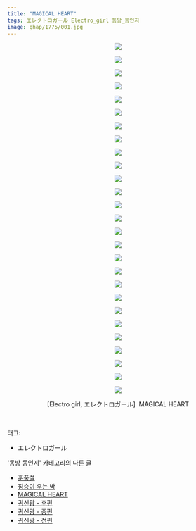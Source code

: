 ```yaml
---
title: "MAGICAL HEART"
tags: エレクトロガール Electro_girl 동방_동인지
image: ghap/1775/001.jpg
---
```

<div class="article">
<p style="text-align: center; clear: none; float: none;"><img src="{{ site.nasurl }}/ghap/1775/001.jpg"/></p>
<p style="text-align: center; clear: none; float: none;"><img src="{{ site.nasurl }}/ghap/1775/002.jpg"/></p>
<p style="text-align: center; clear: none; float: none;"><img src="{{ site.nasurl }}/ghap/1775/003.jpg"/></p>
<p style="text-align: center; clear: none; float: none;"><img src="{{ site.nasurl }}/ghap/1775/004.jpg"/></p>
<p style="text-align: center; clear: none; float: none;"><img src="{{ site.nasurl }}/ghap/1775/005.jpg"/></p>
<p style="text-align: center; clear: none; float: none;"><img src="{{ site.nasurl }}/ghap/1775/006.jpg"/></p>
<p style="text-align: center; clear: none; float: none;"><img src="{{ site.nasurl }}/ghap/1775/007.jpg"/></p>
<p style="text-align: center; clear: none; float: none;"><img src="{{ site.nasurl }}/ghap/1775/008.jpg"/></p>
<p style="text-align: center; clear: none; float: none;"><img src="{{ site.nasurl }}/ghap/1775/009.jpg"/></p>
<p style="text-align: center; clear: none; float: none;"><img src="{{ site.nasurl }}/ghap/1775/010.jpg"/></p>
<p style="text-align: center; clear: none; float: none;"><img src="{{ site.nasurl }}/ghap/1775/011.jpg"/></p>
<p style="text-align: center; clear: none; float: none;"><img src="{{ site.nasurl }}/ghap/1775/012.jpg"/></p>
<p style="text-align: center; clear: none; float: none;"><img src="{{ site.nasurl }}/ghap/1775/013.jpg"/></p>
<p style="text-align: center; clear: none; float: none;"><img src="{{ site.nasurl }}/ghap/1775/014.jpg"/></p>
<p style="text-align: center; clear: none; float: none;"><img src="{{ site.nasurl }}/ghap/1775/015.jpg"/></p>
<p style="text-align: center; clear: none; float: none;"><img src="{{ site.nasurl }}/ghap/1775/016.jpg"/></p>
<p style="text-align: center; clear: none; float: none;"><img src="{{ site.nasurl }}/ghap/1775/017.jpg"/></p>
<p style="text-align: center; clear: none; float: none;"><img src="{{ site.nasurl }}/ghap/1775/018.jpg"/></p>
<p style="text-align: center; clear: none; float: none;"><img src="{{ site.nasurl }}/ghap/1775/019.jpg"/></p>
<p style="text-align: center; clear: none; float: none;"><img src="{{ site.nasurl }}/ghap/1775/020.jpg"/></p>
<p style="text-align: center; clear: none; float: none;"><img src="{{ site.nasurl }}/ghap/1775/021.jpg"/></p>
<p style="text-align: center; clear: none; float: none;"><img src="{{ site.nasurl }}/ghap/1775/022.jpg"/></p>
<p style="text-align: center; clear: none; float: none;"><img src="{{ site.nasurl }}/ghap/1775/023.jpg"/></p>
<p style="text-align: center; clear: none; float: none;"><img src="{{ site.nasurl }}/ghap/1775/024.jpg"/></p>
<p style="text-align: center; clear: none; float: none;"><img src="{{ site.nasurl }}/ghap/1775/025.jpg"/></p>
<p style="text-align: center; clear: none; float: none;"><img src="{{ site.nasurl }}/ghap/1775/026.jpg"/></p>
<p style="text-align: center; clear: none; float: none;"><img src="{{ site.nasurl }}/ghap/1775/027.jpg"/></p>
<p style="text-align: center; clear: none; float: none;">[Electro girl, エレクトロガール]  MAGICAL HEART</p>
<p><br/></p>
</div><div class="tagTrail">
<p>태그: </p>
<ul>
<li>エレクトロガール</li>
</ul>
</div><div class="another">
<p>'동방 동인지' 카테고리의 다른 글</p>
<ul>
<li><a href="/2016-08-22-ghap_1778">훈풍설</a></li>
<li><a href="/2016-08-22-ghap_1776">짐승이 우는 밤</a></li>
<li><a href="/2016-08-22-ghap_1775">MAGICAL HEART</a></li>
<li><a href="/2016-08-22-ghap_1774">귀신광 - 후편</a></li>
<li><a href="/2016-08-22-ghap_1773">귀신광 - 중편</a></li>
<li><a href="/2016-08-22-ghap_1772">귀신광 - 전편</a></li>
</ul>
</div><div class="cb_module cb_fluid">
<div class="cb_wrt cb_profile">
</div><!-- commentList close -->
</div>
<br/>
<p id="refer"></p>
<br/>
